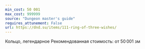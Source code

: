 ```yaml
---
min_cost: 50 001
max_cost: 999999
source: "Dungeon master's guide"
requires_attunement: False
url: https://dnd.su/items/111-ring-of-three-wishes/
---
```


Кольцо, легендарное
Рекомендованная стоимость: от 50 001 зм